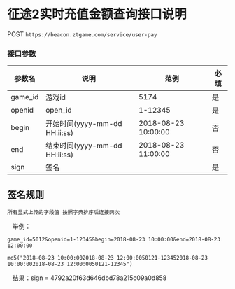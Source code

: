 征途2实时充值金额查询接口说明
=========================

POST `https://beacon.ztgame.com/service/user-pay`
 
### 接口参数
 
| 参数名 | 说明 | 范例 | 必填 |
|------|------|------|------|
| game_id | 游戏id | 5174 | 是 |
| openid | open_id | 1-12345 | 是 |
| begin | 开始时间(yyyy-mm-dd HH:ii:ss) | 2018-08-23 10:00:00 | 否
| end | 结束时间(yyyy-mm-dd HH:ii:ss) | 2018-08-23 11:00:00 | 否
| sign | 签名 |  | 是 |


## 签名规则

    所有显式上传的字段值 按照字典排序后连接两次
    
    举例：
    
```    
game_id=5012&openid=1-12345&begin=2018-08-23 10:00:00&end=2018-08-23 12:00:00
```    
    md5("2018-08-23 10:00:002018-08-23 12:00:0050121-123452018-08-23 10:00:002018-08-23 12:00:0050121-12345")
    
    结果：sign = 4792a20f63d646dbd78a215c09a0d858

